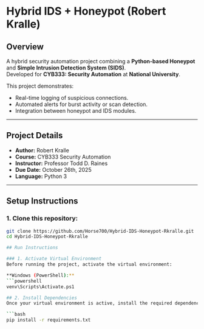 # Hybrid IDS + Honeypot (Robert Kralle)

## Overview
A hybrid security automation project combining a **Python-based Honeypot** and **Simple Intrusion Detection System (SIDS)**.  
Developed for **CYB333: Security Automation** at **National University**.

This project demonstrates:
- Real-time logging of suspicious connections.
- Automated alerts for burst activity or scan detection.
- Integration between honeypot and IDS modules.

---

## Project Details
- **Author:** Robert Kralle  
- **Course:** CYB333 Security Automation  
- **Instructor:** Professor Todd D. Raines  
- **Due Date:** October 26th, 2025  
- **Language:** Python 3

---

## Setup Instructions
### 1. Clone this repository:
```bash
git clone https://github.com/Horse700/Hybrid-IDS-Honeypot-Rkralle.git
cd Hybrid-IDS-Honeypot-Rkralle

## Run Instructions

### 1. Activate Virtual Environment
Before running the project, activate the virtual environment:

**Windows (PowerShell):**
```powershell
venv\Scripts\Activate.ps1

## 2. Install Dependencies
Once your virtual environment is active, install the required dependencies:

```bash
pip install -r requirements.txt
